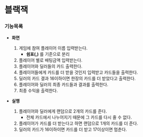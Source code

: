 # 블랙잭

### 기능목록
- **화면**
	1. 게임에 참여 플레이어 이름 입력받는다.
		- **쉼표(,)** 를 기준으로 분리
	2. 플레이어 별로 배팅금액 입력받는다.
	3. 플레이어와 딜러들의 카드 출력한다.
	4. 플레이어들에게 카드를 더 받을 것인지 입력받고 카드들을 출력한다.
	5. 딜러의 카드 결과 16이하이면 한장의 카드를 더 받았다고 출력한다.
	6. 플레이어와 딜러의 최종 카드들과 결과를 출력한다.
	7. 최종 수익을 출력한다.
	
- **실행**
	1. 플레이어와 딜러에게 랜덤으로 2개의 카드를 준다.
		- 전체 카드에서 나누어지기 때문에 그 카드를 다시 줄 수 없다.
	2. 플레이어가 카드를 더 받는다고 하면 랜덤으로 1개의 카드를 더 준다.
	3. 딜러의 카드가 16이하이면 카드를 더 받고 17이상이면 멈춘다.
